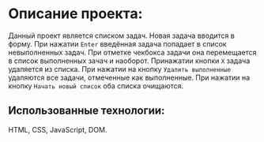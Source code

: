 # Описание проекта:

Данный проект является списком задач. Новая задача вводится в форму. При нажатии `Enter` введённая задача попадает в список невыполненных задач. При отметке чекбокса задачи она перемещается в список выполненных зачач и наоборот. Принажатии кнопки `Х` задача удаляется из списка. При нажатии на кнопку `Удалить выполненные` удаляются все задачи, отмеченные как выполненные. При нажатии на кнопку `Начать новый список` оба списка очищаются.

## Использованные технологии:

HTML, CSS, JavaScript, DOM.
